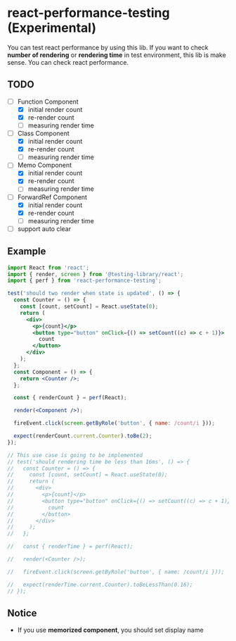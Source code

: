 # react-performance-testing (Experimental)

You can test react performance by using this lib. If you want to check **number of rendering** or **rendering time** in test environment, this lib is make sense. You can check react performance.

## TODO

- [ ] Function Component
  - [x] initial render count
  - [x] re-render count
  - [ ] measuring render time
- [ ] Class Component
  - [x] initial render count
  - [x] re-render count
  - [ ] measuring render time
- [ ] Memo Component
  - [x] initial render count
  - [x] re-render count
  - [ ] measuring render time
- [ ] ForwardRef Component
  - [x] initial render count
  - [x] re-render count
  - [ ] measuring render time
- [ ] support auto clear

## Example

```jsx
import React from 'react';
import { render, screen } from '@testing-library/react';
import { perf } from 'react-performance-testing';

test('should two render when state is updated', () => {
  const Counter = () => {
    const [count, setCount] = React.useState(0);
    return (
      <div>
        <p>{count}</p>
        <button type="button" onClick={() => setCount((c) => c + 1)}>
          count
        </button>
      </div>
    );
  };
  const Component = () => {
    return <Counter />;
  };

  const { renderCount } = perf(React);

  render(<Component />);

  fireEvent.click(screen.getByRole('button', { name: /count/i }));

  expect(renderCount.current.Counter).toBe(2);
});

// This use case is going to be implemented
// test('should rendering time be less than 16ms', () => {
//   const Counter = () => {
//     const [count, setCount] = React.useState(0);
//     return (
//       <div>
//         <p>{count}</p>
//         <button type="button" onClick={() => setCount((c) => c + 1)}>
//           count
//         </button>
//       </div>
//     );
//   };

//   const { renderTime } = perf(React);

//   render(<Counter />);

//   fireEvent.click(screen.getByRole('button', { name: /count/i }));

//   expect(renderTime.current.Counter).toBeLessThan(0.16);
// });
```

## Notice

- If you use **memorized component**, you should set display name
